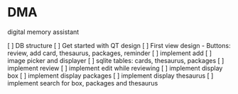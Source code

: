# DMA
digital memory assistant

[ ] DB structure
[ ] Get started with QT design
[ ] First view design - Buttons: review, add card, thesaurus, packages, reminder
[ ] implement add
[ ] image picker and displayer
[ ] sqlite tables: cards, thesaurus, packages
[ ] implement review
[ ] implement edit while reviewing
[ ] implement display box
[ ] implement display packages
[ ] implement display thesaurus
[ ] implement search for box, packages and thesaurus